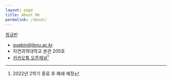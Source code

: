 ```yaml
---
layout: page
title: About Me
permalink: /about/
---
```


[최규빈](https://github.com/guebin)
- guebin@jbnu.ac.kr
- 자연과학대학교 본관 205호 
- [카카오톡 오픈채널](http://pf.kakao.com/_utRxdxj/chat)[^1]

[^1]: 2022년 2학기 종료 후 폐쇄 예정 
